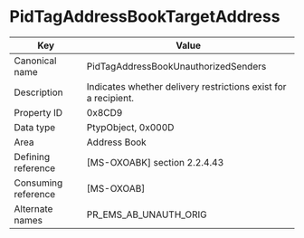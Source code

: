 # PidTagAddressBookTargetAddress

| Key | Value |
|---|---|
| Canonical name | PidTagAddressBookUnauthorizedSenders |
| Description | Indicates whether delivery restrictions exist for a recipient. |
| Property ID | 0x8CD9 |
| Data type | PtypObject, 0x000D |
| Area | Address Book |
| Defining reference | [MS-OXOABK] section 2.2.4.43 |
| Consuming reference | [MS-OXOAB] |
| Alternate names | PR_EMS_AB_UNAUTH_ORIG |
